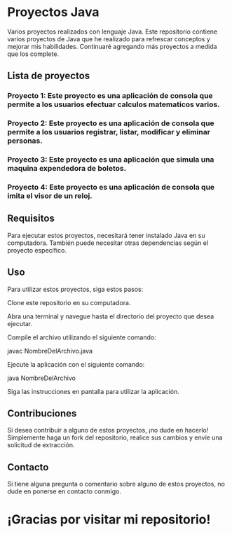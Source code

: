 # Proyectos Java
Varios proyectos realizados con lenguaje Java. Este repositorio contiene varios proyectos de Java que he realizado para refrescar conceptos y mejorar mis habilidades. Continuaré agregando más proyectos a medida que los complete.

## Lista de proyectos
### Proyecto 1: Este proyecto es una aplicación de consola que permite a los usuarios efectuar calculos matematicos varios.  
### Proyecto 2: Este proyecto es una aplicación de consola que permite a los usuarios registrar, listar, modificar y eliminar personas.
### Proyecto 3: Este proyecto es una aplicación que simula una maquina expendedora de boletos.
### Proyecto 4: Este proyecto es una aplicación de consola que imita el visor de un reloj. 

## Requisitos
Para ejecutar estos proyectos, necesitará tener instalado Java en su computadora. También puede necesitar otras dependencias según el proyecto específico.

## Uso
Para utilizar estos proyectos, siga estos pasos:

Clone este repositorio en su computadora.

Abra una terminal y navegue hasta el directorio del proyecto que desea ejecutar.

Compile el archivo utilizando el siguiente comando:

javac NombreDelArchivo.java

Ejecute la aplicación con el siguiente comando:

java NombreDelArchivo

Siga las instrucciones en pantalla para utilizar la aplicación.

## Contribuciones
Si desea contribuir a alguno de estos proyectos, ¡no dude en hacerlo! Simplemente haga un fork del repositorio, realice sus cambios y envíe una solicitud de extracción.

## Contacto
Si tiene alguna pregunta o comentario sobre alguno de estos proyectos, no dude en ponerse en contacto conmigo.

# ¡Gracias por visitar mi repositorio!
